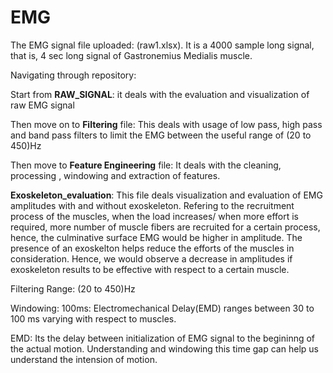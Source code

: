 # EMG

The EMG signal file uploaded: (raw1.xlsx).
It is a 4000 sample long signal, that is, 4 sec long signal of Gastronemius Medialis muscle. 

Navigating through repository:


Start from **RAW_SIGNAL**: it deals with the evaluation and visualization of raw EMG signal

Then move on to **Filtering** file: This deals with usage of low pass, high pass and band pass filters to limit the EMG between the useful range of (20 to 450)Hz

Then move to **Feature Engineering** file: It deals with the cleaning, processing , windowing and extraction of features.

**Exoskeleton_evaluation**: This file deals visualization and evaluation of EMG amplitudes with and without exoskeleton. Refering to the recruitment process of the muscles, when the load increases/ when more effort is required, more number of muscle fibers are recruited for a certain process, hence, the culminative surface EMG would be higher in amplitude. The presence of an exoskelton helps reduce the efforts of the muscles in consideration. Hence, we would observe a decrease in amplitudes if exoskeleton results to be effective with respect to a certain muscle.


Filtering Range:
(20 to 450)Hz

Windowing:
100ms: Electromechanical Delay(EMD) ranges between 30 to 100 ms varying with respect to muscles.

EMD: Its the delay between initialization of EMG signal to the begininng of the actual motion. Understanding and windowing this time gap can help us understand the intension of motion.



